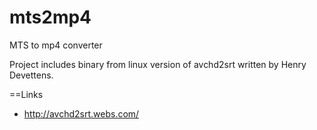 mts2mp4
=======

MTS to mp4 converter

Project includes binary from linux version of avchd2srt written by Henry Devettens.

==Links
- http://avchd2srt.webs.com/
